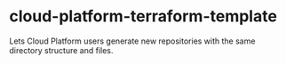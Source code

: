 # cloud-platform-terraform-template
 Lets Cloud Platform users generate new repositories with the same directory structure and files.
